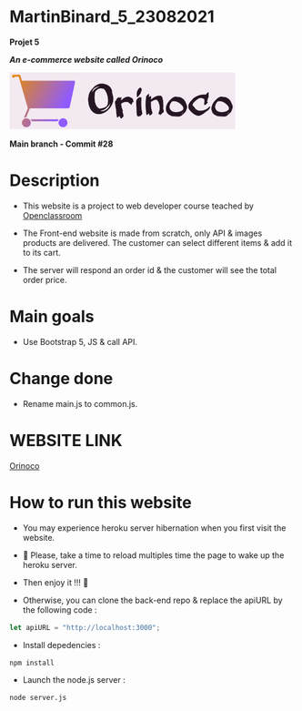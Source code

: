 # MartinBinard_5_23082021

**Projet 5**

**_An e-commerce website called Orinoco_**

![logo-orinoco](./Front-end/public/img/Orinoco-logo-title.png)

**Main branch - Commit #28**

# Description

- This website is a project to web developer course teached by [Openclassroom](https://openclassrooms.com/en/paths/141-web-developer)

- The Front-end website is made from scratch, only API & images products are delivered. The customer can select different items & add it to its cart.
- The server will respond an order id & the customer will see the total order price.

# Main goals

- Use Bootstrap 5, JS & call API.

# Change done

- Rename main.js to common.js.

# WEBSITE LINK

[Orinoco](https://martinbinard.github.io/MartinBinard_5_23082021/Front-end/)

# How to run this website

- You may experience heroku server hibernation when you first visit the website.
- :pray: Please, take a time to reload multiples time the page to wake up the heroku server.
- Then enjoy it !!! :call_me_hand:

- Otherwise, you can clone the back-end repo & replace the apiURL by the following code :

```javascript
let apiURL = "http://localhost:3000";
```

- Install depedencies :

```
npm install
```

- Launch the node.js server :

```
node server.js
```
